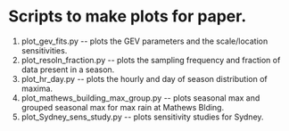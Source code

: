 # Scripts to make plots for paper.

1) plot_gev_fits.py -- plots the GEV parameters and the scale/location sensitivities.
2) plot_resoln_fraction.py -- plots the sampling frequency and fraction of data present in a season.
3) plot_hr_day.py -- plots the hourly and day of season distribution of maxima.
4) plot_mathews_building_max_group.py -- plots seasonal max and grouped seasonal max for max rain at Mathews Blding.
5) plot_Sydney_sens_study.py -- plots  sensitivity studies for Sydney.